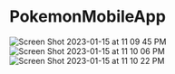 # PokemonMobileApp

![Screen Shot 2023-01-15 at 11 09 45 PM](https://user-images.githubusercontent.com/87415430/212549270-3c99735f-4784-4278-8c78-5237e9642a2b.png)
![Screen Shot 2023-01-15 at 11 10 06 PM](https://user-images.githubusercontent.com/87415430/212549293-44823226-8e23-4831-8b9c-48b6da0b7a63.png)
![Screen Shot 2023-01-15 at 11 10 22 PM](https://user-images.githubusercontent.com/87415430/212549308-a636a998-aaaf-4a0e-b402-f477d2745e7a.png)
